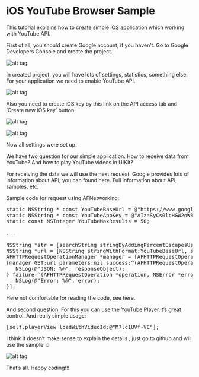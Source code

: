 # iOS YouTube Browser Sample

This tutorial explains how to create simple iOS application which working with YouTube API.

First of all, you should create Google account, if you haven’t. Go to Google Developers Console and create the project.

![alt tag](https://raw.github.com/maximbilan/ios_youtube_browser/master/img/img1.png)

In created project, you will have lots of settings, statistics, something else. For your application we need to enable YouTube API.

![alt tag](https://raw.github.com/maximbilan/ios_youtube_browser/master/img/img2.png)

Also you need to create iOS key by this link on the API access tab and ‘Create new iOS key’ button.

![alt tag](https://raw.github.com/maximbilan/ios_youtube_browser/master/img/img3.png)

![alt tag](https://raw.github.com/maximbilan/ios_youtube_browser/master/img/img4.png)

Now all settings were set up.

We have two question for our simple application. How to receive data from YouTube? And how to play YouTube videos in UIKit?

For receiving the data we will use the next request. Google provides lots of information about API, you can found here. Full information about API, samples, etc.

Sample code for request using AFNetworking:

<pre>
static NSString * const YouTubeBaseUrl = @"https://www.googleapis.com/youtube/v3/search?part=snippet&q=%@&type=video&videoCaption=closedCaption&key=%@&maxResults=%@";
static NSString * const YouTubeAppKey = @"AIzaSyCs0lcHGW2oW88FO8FeR8j_hXMc9oCG6p0";
static const NSInteger YouTubeMaxResults = 50;

...

NSString *str = [searchString stringByAddingPercentEscapesUsingEncoding:NSUTF8StringEncoding];
NSString *url = [NSString stringWithFormat:YouTubeBaseUrl, str, YouTubeAppKey, @(YouTubeMaxResults)];
AFHTTPRequestOperationManager *manager = [AFHTTPRequestOperationManager manager];
[manager GET:url parameters:nil success:^(AFHTTPRequestOperation *operation, id responseObject) {
   NSLog(@"JSON: %@", responseObject);
} failure:^(AFHTTPRequestOperation *operation, NSError *error) {
   NSLog(@"Error: %@", error);
}];
</pre>

Here not comfortable for reading the code, see here.

And second question. For this you can use the YouTube Player.It’s great control. And really simple usage:

<pre>
[self.playerView loadWithVideoId:@"M7lc1UVf-VE"];
</pre>

I think it doesn’t make sense to explain the details , just go to github and will use the sample ☺

![alt tag](https://raw.github.com/maximbilan/ios_youtube_browser/master/img/img5.png)

That’s all. Happy coding!!!
